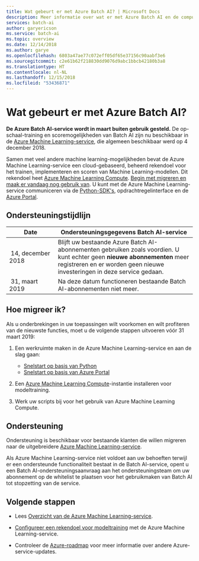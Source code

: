 ```yaml
---
title: Wat gebeurt er met Azure Batch AI? | Microsoft Docs
description: Meer informatie over wat er met Azure Batch AI en de compute-optie van de Azure Machine Learning-service gebeurt.
services: batch-ai
author: garyericson
ms.service: batch-ai
ms.topic: overview
ms.date: 12/14/2018
ms.author: garye
ms.openlocfilehash: 6803a47ae77c072eff05df65e37156c90aabf3e6
ms.sourcegitcommit: c2e61b62f218830dd9076d9abc1bbcb42180b3a8
ms.translationtype: HT
ms.contentlocale: nl-NL
ms.lasthandoff: 12/15/2018
ms.locfileid: "53436871"
---
```

# <a name="whats-happening-to-azure-batch-ai"></a>Wat gebeurt er met Azure Batch AI?

**De Azure Batch AI-service wordt in maart buiten gebruik gesteld.** De op-schaal-training en scoremogelijkheden van Batch AI zijn nu beschikbaar in de [Azure Machine Learning-service](../machine-learning/service/overview-what-is-azure-ml.md), die algemeen beschikbaar werd op 4 december 2018.

Samen met veel andere machine learning-mogelijkheden bevat de Azure Machine Learning-service een cloud-gebaseerd, beheerd rekendoel voor het trainen, implementeren en scoren van Machine Learning-modellen. Dit rekendoel heet [Azure Machine Learning Compute](../machine-learning/service/how-to-set-up-training-targets.md#amlcompute). [Begin met migreren en maak er vandaag nog gebruik van](#migrate). U kunt met de Azure Machine Learning-service communiceren via de [Python-SDK's](../machine-learning/service/quickstart-create-workspace-with-python.md), opdrachtregelinterface en de [Azure Portal](../machine-learning/service/quickstart-get-started.md).

## <a name="support-timeline"></a>Ondersteuningstijdlijn

| Date | Ondersteuningsgegevens Batch AI-service |
| ---- |-----------------|
| &nbsp;14&#x2c;&nbsp;december 2018| Blijft uw bestaande Azure Batch AI-abonnementen gebruiken zoals voordien. U kunt echter geen **nieuwe abonnementen** meer registreren en er worden geen nieuwe investeringen in deze service gedaan.|
| &nbsp;31&#x2c;&nbsp;maart 2019 | Na deze datum functioneren bestaande Batch AI-abonnementen niet meer. |

<a name="migrate"></a>
## <a name="how-do-i-migrate"></a>Hoe migreer ik?

Als u onderbrekingen in uw toepassingen wilt voorkomen en wilt profiteren van de nieuwste functies, moet u de volgende stappen uitvoeren vóór 31 maart 2019:

1. Een werkruimte maken in de Azure Machine Learning-service en aan de slag gaan:
    + [Snelstart op basis van Python](../machine-learning/service/quickstart-create-workspace-with-python.md)
    + [Snelstart op basis van Azure Portal](../machine-learning/service/quickstart-get-started.md)

1. Een [Azure Machine Learning Compute](../machine-learning/service/how-to-set-up-training-targets.md#amlcompute)-instantie installeren voor modeltraining.

1. Werk uw scripts bij voor het gebruik van Azure Machine Learning Compute.

## <a name="support"></a>Ondersteuning

Ondersteuning is beschikbaar voor bestaande klanten die willen migreren naar de uitgebreidere [Azure Machine Learning-service](https://aka.ms/aml-docs).

Als Azure Machine Learning-service niet voldoet aan uw behoeften terwijl er een ondersteunde functionaliteit bestaat in de Batch AI-service, opent u een Batch AI-ondersteuningsaanvraag aan het ondersteuningsteam om uw abonnement op de whitelist te plaatsen voor het gebruikmaken van Batch AI tot stopzetting van de service.

## <a name="next-steps"></a>Volgende stappen

+ Lees [Overzicht van de Azure Machine Learning-service](../machine-learning/service/overview-what-is-azure-ml.md).

+ [Configureer een rekendoel voor modeltraining](../machine-learning/service/how-to-set-up-training-targets.md) met de Azure Machine Learning-service.

+ Controleer de [Azure-roadmap](https://azure.microsoft.com/updates/) voor meer informatie over andere Azure-service-updates.
